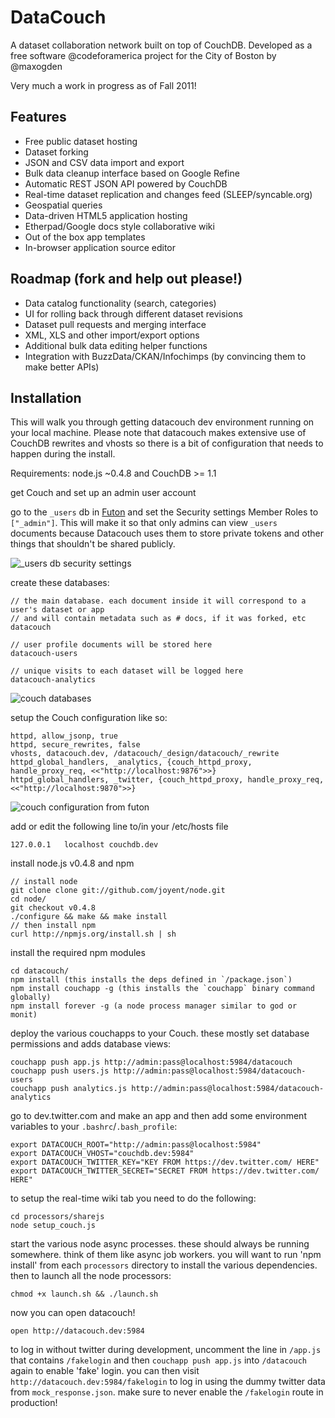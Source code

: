 # DataCouch

A dataset collaboration network built on top of CouchDB. Developed as a free software @codeforamerica project for the City of Boston by @maxogden

Very much a work in progress as of Fall 2011!

## Features

- Free public dataset hosting
- Dataset forking
- JSON and CSV data import and export
- Bulk data cleanup interface based on Google Refine
- Automatic REST JSON API powered by CouchDB
- Real-time dataset replication and changes feed (SLEEP/syncable.org)
- Geospatial queries
- Data-driven HTML5 application hosting
- Etherpad/Google docs style collaborative wiki
- Out of the box app templates
- In-browser application source editor

## Roadmap (fork and help out please!)

- Data catalog functionality (search, categories)
- UI for rolling back through different dataset revisions
- Dataset pull requests and merging interface
- XML, XLS and other import/export options
- Additional bulk data editing helper functions  
- Integration with BuzzData/CKAN/Infochimps (by convincing them to make better APIs)

## Installation

This will walk you through getting datacouch dev environment running on your local machine. Please note that datacouch makes extensive use of CouchDB rewrites and vhosts so there is a bit of configuration that needs to happen during the install.

Requirements: node.js ~0.4.8 and CouchDB >= 1.1

get Couch and set up an admin user account

go to the `_users` db in [Futon](http://localhost:5984/_utils) and set the Security settings Member Roles to `["_admin"]`. This will make it so that only admins can view `_users` documents because Datacouch uses them to store private tokens and other things that shouldn't be shared publicly.

![_users db security settings](http://i.imgur.com/vBMw7.png)

create these databases:

    // the main database. each document inside it will correspond to a user's dataset or app
    // and will contain metadata such as # docs, if it was forked, etc
    datacouch
    
    // user profile documents will be stored here
    datacouch-users
    
    // unique visits to each dataset will be logged here
    datacouch-analytics
    
![couch databases](http://i.imgur.com/UFUxj.png)
    
setup the Couch configuration like so:

    httpd, allow_jsonp, true
    httpd, secure_rewrites, false
    vhosts, datacouch.dev, /datacouch/_design/datacouch/_rewrite
    httpd_global_handlers, _analytics, {couch_httpd_proxy, handle_proxy_req, <<"http://localhost:9876">>}
    httpd_global_handlers, _twitter, {couch_httpd_proxy, handle_proxy_req, <<"http://localhost:9870">>}
    
![couch configuration from futon](http://i.imgur.com/QZ1MQ.png)
    
add or edit the following line to/in your /etc/hosts file

    127.0.0.1	localhost couchdb.dev
    
install node.js v0.4.8 and npm

    // install node
    git clone clone git://github.com/joyent/node.git
    cd node/
    git checkout v0.4.8
    ./configure && make && make install
    // then install npm
    curl http://npmjs.org/install.sh | sh

install the required npm modules

    cd datacouch/
    npm install (this installs the deps defined in `/package.json`)
    npm install couchapp -g (this installs the `couchapp` binary command globally)
    npm install forever -g (a node process manager similar to god or monit)
  
deploy the various couchapps to your Couch. these mostly set database permissions and adds database views:

    couchapp push app.js http://admin:pass@localhost:5984/datacouch
    couchapp push users.js http://admin:pass@localhost:5984/datacouch-users
    couchapp push analytics.js http://admin:pass@localhost:5984/datacouch-analytics

go to dev.twitter.com and make an app and then add some environment variables to your `.bashrc`/`.bash_profile`:

    export DATACOUCH_ROOT="http://admin:pass@localhost:5984"
    export DATACOUCH_VHOST="couchdb.dev:5984"
    export DATACOUCH_TWITTER_KEY="KEY FROM https://dev.twitter.com/ HERE"
    export DATACOUCH_TWITTER_SECRET="SECRET FROM https://dev.twitter.com/ HERE"

to setup the real-time wiki tab you need to do the following:

    cd processors/sharejs
    node setup_couch.js

start the various node async processes. these should always be running somewhere. think of them like async job workers. you will want to run 'npm install' from each `processors` directory to install the various dependencies. then to launch all the node processors:

    chmod +x launch.sh && ./launch.sh

now you can open datacouch!

    open http://datacouch.dev:5984
    
to log in without twitter during development, uncomment the line in `/app.js` that contains `/fakelogin` and then `couchapp push app.js` into `/datacouch` again to enable 'fake' login. you can then visit `http://datacouch.dev:5984/fakelogin` to log in using the dummy twitter data from `mock_response.json`. make sure to never enable the `/fakelogin` route in production!